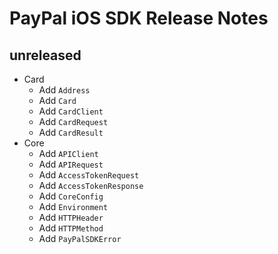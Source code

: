 
# PayPal iOS SDK Release Notes

## unreleased

* Card
  * Add `Address`
  * Add `Card`
  * Add `CardClient`
  * Add `CardRequest`
  * Add `CardResult`
* Core
  * Add `APIClient`
  * Add `APIRequest`
  * Add `AccessTokenRequest`
  * Add `AccessTokenResponse`
  * Add `CoreConfig`
  * Add `Environment`
  * Add `HTTPHeader`
  * Add `HTTPMethod`
  * Add `PayPalSDKError`
  
